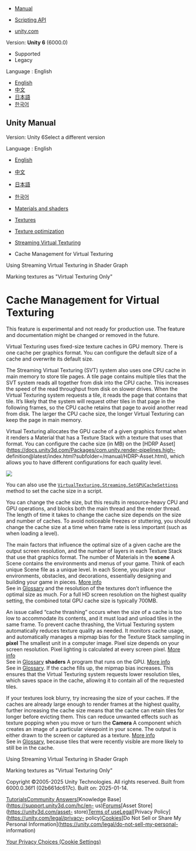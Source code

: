 [](https://docs.unity3d.com)

  * [Manual](../Manual/index.html)
  * [Scripting API](../ScriptReference/index.html)

  * [unity.com](https://unity.com/)

Version: **Unity 6** (6000.0)

  * Supported
  * Legacy

Language : English

  * [English](/Manual/svt-cache-management.html)
  * [中文](/cn/current/Manual/svt-cache-management.html)
  * [日本語](/ja/current/Manual/svt-cache-management.html)
  * [한국어](/kr/current/Manual/svt-cache-management.html)

[](https://docs.unity3d.com)

## Unity Manual

Version: Unity 6Select a different version

Language : English

  * [English](/Manual/svt-cache-management.html)
  * [中文](/cn/current/Manual/svt-cache-management.html)
  * [日本語](/ja/current/Manual/svt-cache-management.html)
  * [한국어](/kr/current/Manual/svt-cache-management.html)

  * [Materials and shaders](materials-and-shaders.html)
  * [Textures](Textures-landing.html)
  * [Texture optimization](TextureLoading.html)
  * [Streaming Virtual Texturing](svt-streaming-virtual-texturing.html)
  * Cache Management for Virtual Texturing

[](svt-use-in-shader-graph.html)

Using Streaming Virtual Texturing in Shader Graph

[](svt-marking-textures.html)

Marking textures as "Virtual Texturing Only"

# Cache Management for Virtual Texturing

This feature is experimental and not ready for production use. The feature and
documentation might be changed or removed in the future.

Virtual Texturing uses fixed-size texture caches in GPU memory. There is one
cache per graphics format. You can configure the default size of a cache and
overwrite its default size.

The Streaming Virtual Texturing (SVT) system also uses one CPU cache in main
memory to store tile pages. A tile page contains multiple tiles that the SVT
system reads all together from disk into the CPU cache. This increases the
speed of the read throughput from disk on slower drives. When the Virtual
Texturing system requests a tile, it reads the page that contains that tile.
It’s likely that the system will request other tiles in that page in the
following frames, so the CPU cache retains that page to avoid another read
from disk. The larger the CPU cache size, the longer Virtual Texturing can
keep the page in main memory.

Virtual Texturing allocates the GPU cache of a given graphics format when it
renders a Material that has a Texture Stack with a texture that uses that
format. You can configure the cache size (in MB) on the [HDRP
Asset](https://docs.unity3d.com/Packages/com.unity.render-pipelines.high-
definition@latest/index.html?subfolder=/manual/HDRP-Asset.html), which allows
you to have different configurations for each quality level.

![](../uploads/Main/svt-cache-management01.png)

You can also use the
[`VirtualTexturing.Streaming.SetGPUCacheSettings`](../ScriptReference/Rendering.VirtualTexturing.Streaming.SetGPUCacheSettings.html)
method to set the cache size in a script.

You can change the cache size, but this results in resource-heavy CPU and GPU
operations, and blocks both the main thread and the render thread. The length
of time it takes to change the cache size depends on the size and number of
caches. To avoid noticeable freezes or stuttering, you should change the cache
size at a time when frame rate is less important (such as when loading a
level).

The main factors that influence the optimal size of a given cache are the
output screen resolution, and the number of layers in each Texture Stack that
use that graphics format. The number of Materials in the **scene** A Scene
contains the environments and menus of your game. Think of each unique Scene
file as a unique level. In each Scene, you place your environments, obstacles,
and decorations, essentially designing and building your game in pieces. [More
info](CreatingScenes.html)  
See in [Glossary](Glossary.html#Scene) and the resolution of the textures
don’t influence the optimal size as much. For a full HD screen resolution on
the highest quality setting, the combined total GPU cache size is typically
700MB.

An issue called “cache thrashing” occurs when the size of a cache is too low
to accommodate its contents, and it must load and unload tiles in the same
frame. To prevent cache thrashing, the Virtual Texturing system automatically
reduces texture quality as needed. It monitors cache usage, and automatically
manages a mipmap bias for the Texture Stack sampling in **pixel** The smallest
unit in a computer image. Pixel size depends on your screen resolution. Pixel
lighting is calculated at every screen pixel. [More
info](ShadowPerformance.html)  
See in [Glossary](Glossary.html#pixel) **shaders** A program that runs on the
GPU. [More info](Shaders.html)  
See in [Glossary](Glossary.html#Shader). If the cache fills up, the mipmap
bias increases. This ensures that the Virtual Texturing system requests lower
resolution tiles, which saves space in the cache, allowing it to contain all
of the requested tiles.

If your textures look blurry, try increasing the size of your caches. If the
caches are already large enough to render frames at the highest quality,
further increasing the cache size means that the cache can retain tiles for
longer before evicting them. This can reduce unwanted effects such as texture
popping when you move or turn the **Camera** A component which creates an
image of a particular viewpoint in your scene. The output is either drawn to
the screen or captured as a texture. [More info](CamerasOverview.html)  
See in [Glossary](Glossary.html#Camera), because tiles that were recently
visible are more likely to still be in the cache.

[](svt-use-in-shader-graph.html)

Using Streaming Virtual Texturing in Shader Graph

[](svt-marking-textures.html)

Marking textures as "Virtual Texturing Only"

Copyright ©2005-2025 Unity Technologies. All rights reserved. Built from
6000.0.36f1 (02b661dc617c). Built on: 2025-01-14.

[Tutorials](https://learn.unity.com/)[Community
Answers](https://answers.unity3d.com)[Knowledge
Base](https://support.unity3d.com/hc/en-
us)[Forums](https://forum.unity3d.com)[Asset Store](https://unity3d.com/asset-
store)[Terms of
use](https://docs.unity3d.com/Manual/TermsOfUse.html)[Legal](https://unity.com/legal)[Privacy
Policy](https://unity.com/legal/privacy-
policy)[Cookies](https://unity.com/legal/cookie-policy)[Do Not Sell or Share
My Personal Information](https://unity.com/legal/do-not-sell-my-personal-
information)

[Your Privacy Choices (Cookie Settings)](javascript:void\(0\);)

